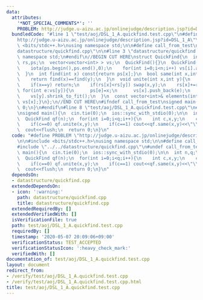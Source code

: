 ```yaml
---
data:
  attributes:
    '*NOT_SPECIAL_COMMENTS*': ''
    PROBLEM: http://judge.u-aizu.ac.jp/onlinejudge/description.jsp?id=DSL_1_A
  bundledCode: "#line 1 \"test/aoj/DSL_1_A.quickfind.test.cpp\"\n#define PROBLEM \"\
    http://judge.u-aizu.ac.jp/onlinejudge/description.jsp?id=DSL_1_A\"\n\n#include\
    \ <bits/stdc++.h>\nusing namespace std;\n\n#define call_from_test\n#line 1 \"\
    datastructure/quickfind.cpp\"\n\n#line 3 \"datastructure/quickfind.cpp\"\nusing\
    \ namespace std;\n#endif\n//BEGIN CUT HERE\nstruct QuickFind{\n  int n;\n  vector<int>\
    \ rs,ps;\n  vector<vector<int> > vs;\n  QuickFind(){}\n  QuickFind(int sz):n(sz),rs(sz,1),ps(sz),vs(sz){\n\
    \    iota(ps.begin(),ps.end(),0);\n    for(int i=0;i<n;i++) vs[i].assign(1,i);\n\
    \  }\n  int find(int x) const{return ps[x];}\n  bool same(int x,int y) const{\n\
    \    return find(x)==find(y);\n  }\n  void unite(int x,int y){\n    x=ps[x];y=ps[y];\n\
    \    if(x==y) return;\n    if(rs[x]<rs[y]) swap(x,y);\n    rs[x]+=rs[y];\n   \
    \ for(int e:vs[y]){\n      ps[e]=x;\n      vs[x].push_back(e);\n    }\n    vs[y].clear();\n\
    \    vs[y].shrink_to_fit();\n  }\n  const vector<int>& elements(int x) const{return\
    \ vs[x];}\n};\n//END CUT HERE\n#ifndef call_from_test\nsigned main(){\n  return\
    \ 0;\n}\n#endif\n#line 8 \"test/aoj/DSL_1_A.quickfind.test.cpp\"\n#undef call_from_test\n\
    \nsigned main(){\n  cin.tie(0);\n  ios::sync_with_stdio(0);\n\n  int n,q;\n  cin>>n>>q;\n\
    \  QuickFind qf(n);\n  for(int i=0;i<q;i++){\n    int c,x,y;\n    cin>>c>>x>>y;\n\
    \    if(c==0) qf.unite(x,y);\n    if(c==1) cout<<qf.same(x,y)<<\"\\n\";\n  }\n\
    \  cout<<flush;\n  return 0;\n}\n"
  code: "#define PROBLEM \"http://judge.u-aizu.ac.jp/onlinejudge/description.jsp?id=DSL_1_A\"\
    \n\n#include <bits/stdc++.h>\nusing namespace std;\n\n#define call_from_test\n\
    #include \"../../datastructure/quickfind.cpp\"\n#undef call_from_test\n\nsigned\
    \ main(){\n  cin.tie(0);\n  ios::sync_with_stdio(0);\n\n  int n,q;\n  cin>>n>>q;\n\
    \  QuickFind qf(n);\n  for(int i=0;i<q;i++){\n    int c,x,y;\n    cin>>c>>x>>y;\n\
    \    if(c==0) qf.unite(x,y);\n    if(c==1) cout<<qf.same(x,y)<<\"\\n\";\n  }\n\
    \  cout<<flush;\n  return 0;\n}\n"
  dependsOn:
  - datastructure/quickfind.cpp
  extendedDependsOn:
  - icon: ':warning:'
    path: datastructure/quickfind.cpp
    title: datastructure/quickfind.cpp
  extendedRequiredBy: []
  extendedVerifiedWith: []
  isVerificationFile: true
  path: test/aoj/DSL_1_A.quickfind.test.cpp
  requiredBy: []
  timestamp: '2020-05-07 20:09:06+09:00'
  verificationStatus: TEST_ACCEPTED
  verificationStatusIcon: ':heavy_check_mark:'
  verifiedWith: []
documentation_of: test/aoj/DSL_1_A.quickfind.test.cpp
layout: document
redirect_from:
- /verify/test/aoj/DSL_1_A.quickfind.test.cpp
- /verify/test/aoj/DSL_1_A.quickfind.test.cpp.html
title: test/aoj/DSL_1_A.quickfind.test.cpp
---
```


